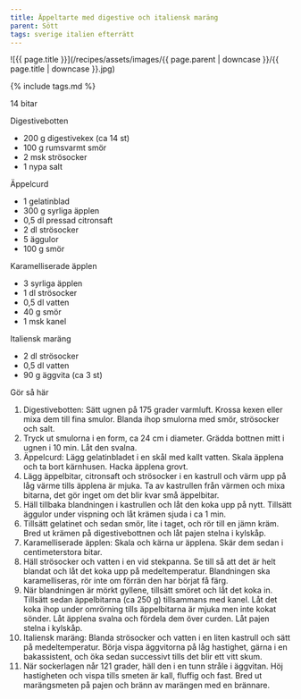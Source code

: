 ```yaml
---
title: Äppeltarte med digestive och italiensk maräng
parent: Sött
tags: sverige italien efterrätt
---
```

![{{ page.title }}](/recipes/assets/images/{{ page.parent | downcase }}/{{ page.title | downcase }}.jpg)

{% include tags.md %}

14 bitar

Digestivebotten

- 200 g digestivekex (ca 14 st)
- 100 g rumsvarmt smör
- 2 msk strösocker
- 1 nypa salt

Äppelcurd

- 1 gelatinblad
- 300 g syrliga äpplen
- 0,5 dl pressad citronsaft
- 2 dl strösocker
- 5 äggulor
- 100 g smör

Karamelliserade äpplen

- 3 syrliga äpplen
- 1 dl strösocker
- 0,5 dl vatten
- 40 g smör
- 1 msk kanel

Italiensk maräng

- 2 dl strösocker
- 0,5 dl vatten
- 90 g äggvita (ca 3 st)

Gör så här

1. Digestivebotten: Sätt ugnen på 175 grader varmluft. Krossa kexen eller mixa dem till fina smulor. Blanda ihop smulorna med smör, strösocker och salt.
2. Tryck ut smulorna i en form, ca 24 cm i diameter. Grädda bottnen mitt i ugnen i 10 min. Låt den svalna.
3. Äppelcurd: Lägg gelatinbladet i en skål med kallt vatten. Skala äpplena och ta bort kärnhusen. Hacka äpplena grovt.
4. Lägg äppelbitar, citronsaft och strösocker i en kastrull och värm upp på låg värme tills äpplena är mjuka. Ta av kastrullen från värmen och mixa bitarna, det gör inget om det blir kvar små äppelbitar.
5. Häll tillbaka blandningen i kastrullen och låt den koka upp på nytt. Tillsätt äggulor under vispning och låt krämen sjuda i ca 1 min.
6. Tillsätt gelatinet och sedan smör, lite i taget, och rör till en jämn kräm. Bred ut krämen på digestivebottnen och låt pajen stelna i kylskåp.
7. Karamelliserade äpplen: Skala och kärna ur äpplena. Skär dem sedan i centimeterstora bitar.
8. Häll strösocker och vatten i en vid stekpanna. Se till så att det är helt blandat och låt det koka upp på medeltemperatur. Blandningen ska karamelliseras, rör inte om förrän den har börjat få färg.
9. När blandningen är mörkt gyllene, tillsätt smöret och låt det koka in. Tillsätt sedan äppelbitarna (ca 250 g) tillsammans med kanel. Låt det koka ihop under omrörning tills äppelbitarna är mjuka men inte kokat sönder. Låt äpplena svalna och fördela dem över curden. Låt pajen stelna i kylskåp.
10. Italiensk maräng: Blanda strösocker och vatten i en liten kastrull och sätt på medeltemperatur. Börja vispa äggvitorna på låg hastighet, gärna i en bakassistent, och öka sedan successivt tills det blir ett vitt skum.
11. När sockerlagen når 121 grader, häll den i en tunn stråle i äggvitan. Höj hastigheten och vispa tills smeten är kall, fluffig och fast. Bred ut marängsmeten på pajen och bränn av marängen med en brännare.
